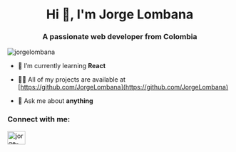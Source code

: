 <h1 align="center">Hi 👋, I'm Jorge Lombana</h1>
<h3 align="center">A passionate web developer from Colombia</h3>

<p align="left"> <img src="https://komarev.com/ghpvc/?username=jorgelombana&label=Profile%20views&color=0e75b6&style=flat" alt="jorgelombana" /> </p>

- 🌱 I’m currently learning **React**

- 👨‍💻 All of my projects are available at [https://github.com/JorgeLombana](https://github.com/JorgeLombana)

- 💬 Ask me about **anything**

<h3 align="left">Connect with me:</h3>
<p align="left">
<a href="https://linkedin.com/in/jorge-lombana/" target="blank"><img align="center" src="https://raw.githubusercontent.com/rahuldkjain/github-profile-readme-generator/master/src/images/icons/Social/linked-in-alt.svg" alt="jorge-lombana/" height="30" width="40" /></a>
</p>

